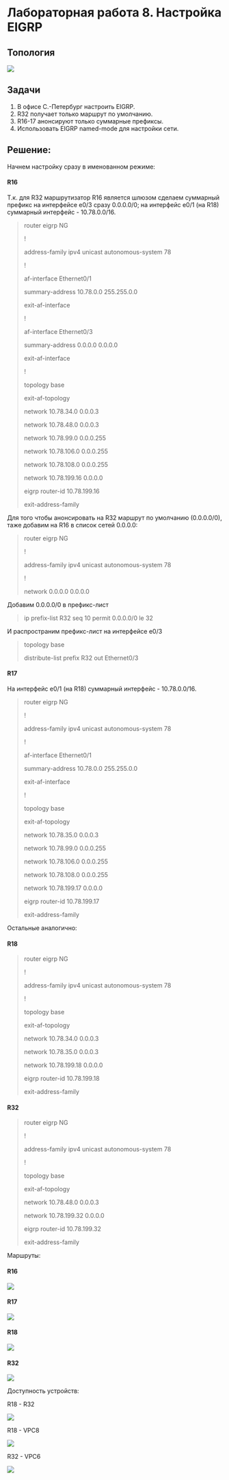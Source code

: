 ﻿<h1> Лабораторная работа 8. Настройка EIGRP </h1> 

<h2> Топология </h2>
<img src=https://github.com/Avasekho/otus-networks-pro/blob/main/labs/lab05/topology-lab08.png>

<h2> Задачи </h2>

<ol>
  <li> В офисе С.-Петербург настроить EIGRP. </li>
  <li> R32 получает только маршрут по умолчанию. </li>
  <li> R16-17 анонсируют только суммарные префиксы. </li>
  <li> Использовать EIGRP named-mode для настройки сети. </li>
</ol>

<h2> Решение: </h2>

<p>Начнем настройку сразу в именованном режиме:</p>

<h4>R16</h4>

<p>Т.к. для R32 маршрутизатор R16 является шлюзом сделаем суммарный префикс на интерфейсе e0/3 сразу 0.0.0.0/0; 
на интерфейс e0/1 (на R18) суммарный интерфейс - 10.78.0.0/16.</p>

<blockquote>
<p>router eigrp NG</p>
<p> !</p>
<p> address-family ipv4 unicast autonomous-system 78</p>
<p>  !</p>
<p>  af-interface Ethernet0/1</p>
<p>   summary-address 10.78.0.0 255.255.0.0</p>
<p>  exit-af-interface</p>
<p>  !</p>
<p>  af-interface Ethernet0/3</p>
<p>   summary-address 0.0.0.0 0.0.0.0</p>
<p>  exit-af-interface</p>
<p>  !</p>
<p>  topology base</p>
<p>  exit-af-topology</p>
<p>  network 10.78.34.0 0.0.0.3</p>
<p>  network 10.78.48.0 0.0.0.3</p>
<p>  network 10.78.99.0 0.0.0.255</p>
<p>  network 10.78.106.0 0.0.0.255</p>
<p>  network 10.78.108.0 0.0.0.255</p>
<p>  network 10.78.199.16 0.0.0.0</p>
<p>  eigrp router-id 10.78.199.16</p>
<p> exit-address-family</p>
</blockquote>

<p>Для того чтобы анонсировать на R32 маршрут по умолчанию (0.0.0.0/0), таже добавим на R16 в список сетей 0.0.0.0:</p>

<blockquote>
<p>router eigrp NG</p>
<p> !</p>
<p> address-family ipv4 unicast autonomous-system 78</p>
<p>  !</p>
<p>  network 0.0.0.0 0.0.0.0</p>
</blockquote>

<p>Добавим 0.0.0.0/0 в префикс-лист</p>

<blockquote>
<p>ip prefix-list R32 seq 10 permit 0.0.0.0/0 le 32</p>
</blockquote>

<p>И распространим префикс-лист на интерфейсе e0/3</p>

<blockquote>
<p>topology base</p>
<p> distribute-list prefix R32 out Ethernet0/3</p>
</blockquote>

<h4>R17</h4>

<p>На интерфейс e0/1 (на R18) суммарный интерфейс - 10.78.0.0/16.</p>

<blockquote>
<p> router eigrp NG</p>
<p> !</p>
<p> address-family ipv4 unicast autonomous-system 78</p>
<p>  !</p>
<p>  af-interface Ethernet0/1</p>
<p>   summary-address 10.78.0.0 255.255.0.0</p>
<p>  exit-af-interface</p>
<p>  !</p>
<p>  topology base</p>
<p>  exit-af-topology</p>
<p>  network 10.78.35.0 0.0.0.3</p>
<p>  network 10.78.99.0 0.0.0.255</p>
<p>  network 10.78.106.0 0.0.0.255</p>
<p>  network 10.78.108.0 0.0.0.255</p>
<p>  network 10.78.199.17 0.0.0.0</p>
<p>  eigrp router-id 10.78.199.17</p>
<p> exit-address-family</p>
</blockquote>

<p>Остальные аналогично:</p>

<h4>R18</h4>

<blockquote>
<p>router eigrp NG</p>
<p> !</p>
<p> address-family ipv4 unicast autonomous-system 78</p>
<p>  !</p>
<p>  topology base</p>
<p>  exit-af-topology</p>
<p>  network 10.78.34.0 0.0.0.3</p>
<p>  network 10.78.35.0 0.0.0.3</p>
<p>  network 10.78.199.18 0.0.0.0</p>
<p>  eigrp router-id 10.78.199.18</p>
<p> exit-address-family</p>
</blockquote>

<h4>R32</h4>

<blockquote>
<p>router eigrp NG</p>
<p> !</p>
<p> address-family ipv4 unicast autonomous-system 78</p>
<p>  !</p>
<p>  topology base</p>
<p>  exit-af-topology</p>
<p>  network 10.78.48.0 0.0.0.3</p>
<p>  network 10.78.199.32 0.0.0.0</p>
<p>  eigrp router-id 10.78.199.32</p>
<p> exit-address-family</p>
</blockquote>

<p>Маршруты:</p>

<h4>R16</h4>
<img src=https://github.com/Avasekho/otus-networks-pro/blob/main/labs/lab08/r16_routes.png>

<h4>R17</h4>
<img src=https://github.com/Avasekho/otus-networks-pro/blob/main/labs/lab08/r17_routes.png>

<h4>R18</h4>
<img src=https://github.com/Avasekho/otus-networks-pro/blob/main/labs/lab08/r18_routes.png>

<h4>R32</h4>
<img src=https://github.com/Avasekho/otus-networks-pro/blob/main/labs/lab08/r32_routes.png>


<p>Доступность устройств:</p>

<p>R18 - R32</p>
<img src=https://github.com/Avasekho/otus-networks-pro/blob/main/labs/lab08/ping_r32.png>

<p>R18 - VPC8</p>
<img src=https://github.com/Avasekho/otus-networks-pro/blob/main/labs/lab08/ping_vpc8.png>

<p>R32 - VPC6</p>
<img src=https://github.com/Avasekho/otus-networks-pro/blob/main/labs/lab08/ping_vpc6.png>
